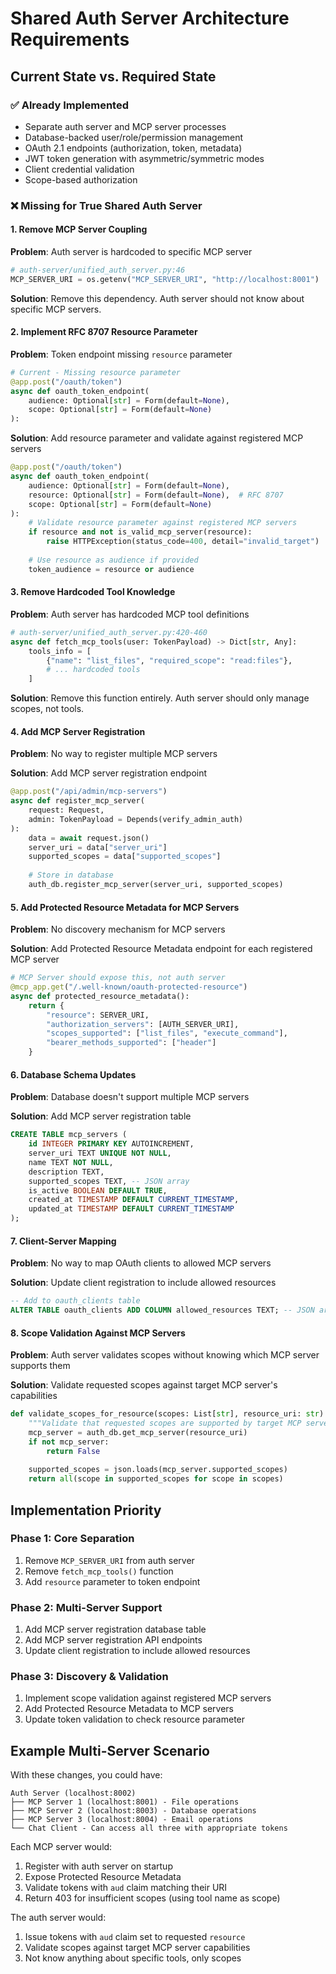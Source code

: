 # Shared Auth Server Architecture Requirements

## Current State vs. Required State

### ✅ Already Implemented
- Separate auth server and MCP server processes
- Database-backed user/role/permission management
- OAuth 2.1 endpoints (authorization, token, metadata)
- JWT token generation with asymmetric/symmetric modes
- Client credential validation
- Scope-based authorization

### ❌ Missing for True Shared Auth Server

#### 1. **Remove MCP Server Coupling**

**Problem**: Auth server is hardcoded to specific MCP server
```python
# auth-server/unified_auth_server.py:46
MCP_SERVER_URI = os.getenv("MCP_SERVER_URI", "http://localhost:8001")
```

**Solution**: Remove this dependency. Auth server should not know about specific MCP servers.

#### 2. **Implement RFC 8707 Resource Parameter**

**Problem**: Token endpoint missing `resource` parameter
```python
# Current - Missing resource parameter
@app.post("/oauth/token")
async def oauth_token_endpoint(
    audience: Optional[str] = Form(default=None),
    scope: Optional[str] = Form(default=None)
):
```

**Solution**: Add resource parameter and validate against registered MCP servers
```python
@app.post("/oauth/token")
async def oauth_token_endpoint(
    audience: Optional[str] = Form(default=None),
    resource: Optional[str] = Form(default=None),  # RFC 8707
    scope: Optional[str] = Form(default=None)
):
    # Validate resource parameter against registered MCP servers
    if resource and not is_valid_mcp_server(resource):
        raise HTTPException(status_code=400, detail="invalid_target")
    
    # Use resource as audience if provided
    token_audience = resource or audience
```

#### 3. **Remove Hardcoded Tool Knowledge**

**Problem**: Auth server has hardcoded MCP tool definitions
```python
# auth-server/unified_auth_server.py:420-460
async def fetch_mcp_tools(user: TokenPayload) -> Dict[str, Any]:
    tools_info = [
        {"name": "list_files", "required_scope": "read:files"},
        # ... hardcoded tools
    ]
```

**Solution**: Remove this function entirely. Auth server should only manage scopes, not tools.

#### 4. **Add MCP Server Registration**

**Problem**: No way to register multiple MCP servers

**Solution**: Add MCP server registration endpoint
```python
@app.post("/api/admin/mcp-servers")
async def register_mcp_server(
    request: Request,
    admin: TokenPayload = Depends(verify_admin_auth)
):
    data = await request.json()
    server_uri = data["server_uri"]
    supported_scopes = data["supported_scopes"]
    
    # Store in database
    auth_db.register_mcp_server(server_uri, supported_scopes)
```

#### 5. **Add Protected Resource Metadata for MCP Servers**

**Problem**: No discovery mechanism for MCP servers

**Solution**: Add Protected Resource Metadata endpoint for each registered MCP server
```python
# MCP Server should expose this, not auth server
@mcp_app.get("/.well-known/oauth-protected-resource")
async def protected_resource_metadata():
    return {
        "resource": SERVER_URI,
        "authorization_servers": [AUTH_SERVER_URI],
        "scopes_supported": ["list_files", "execute_command"],
        "bearer_methods_supported": ["header"]
    }
```

#### 6. **Database Schema Updates**

**Problem**: Database doesn't support multiple MCP servers

**Solution**: Add MCP server registration table
```sql
CREATE TABLE mcp_servers (
    id INTEGER PRIMARY KEY AUTOINCREMENT,
    server_uri TEXT UNIQUE NOT NULL,
    name TEXT NOT NULL,
    description TEXT,
    supported_scopes TEXT, -- JSON array
    is_active BOOLEAN DEFAULT TRUE,
    created_at TIMESTAMP DEFAULT CURRENT_TIMESTAMP,
    updated_at TIMESTAMP DEFAULT CURRENT_TIMESTAMP
);
```

#### 7. **Client-Server Mapping**

**Problem**: No way to map OAuth clients to allowed MCP servers

**Solution**: Update client registration to include allowed resources
```sql
-- Add to oauth_clients table
ALTER TABLE oauth_clients ADD COLUMN allowed_resources TEXT; -- JSON array of MCP server URIs
```

#### 8. **Scope Validation Against MCP Servers**

**Problem**: Auth server validates scopes without knowing which MCP server supports them

**Solution**: Validate requested scopes against target MCP server's capabilities
```python
def validate_scopes_for_resource(scopes: List[str], resource_uri: str) -> bool:
    """Validate that requested scopes are supported by target MCP server"""
    mcp_server = auth_db.get_mcp_server(resource_uri)
    if not mcp_server:
        return False
    
    supported_scopes = json.loads(mcp_server.supported_scopes)
    return all(scope in supported_scopes for scope in scopes)
```

## Implementation Priority

### Phase 1: Core Separation
1. Remove `MCP_SERVER_URI` from auth server
2. Remove `fetch_mcp_tools()` function
3. Add `resource` parameter to token endpoint

### Phase 2: Multi-Server Support
1. Add MCP server registration database table
2. Add MCP server registration API endpoints
3. Update client registration to include allowed resources

### Phase 3: Discovery & Validation
1. Implement scope validation against registered MCP servers
2. Add Protected Resource Metadata to MCP servers
3. Update token validation to check resource parameter

## Example Multi-Server Scenario

With these changes, you could have:

```
Auth Server (localhost:8002)
├── MCP Server 1 (localhost:8001) - File operations
├── MCP Server 2 (localhost:8003) - Database operations  
├── MCP Server 3 (localhost:8004) - Email operations
└── Chat Client - Can access all three with appropriate tokens
```

Each MCP server would:
1. Register with auth server on startup
2. Expose Protected Resource Metadata
3. Validate tokens with `aud` claim matching their URI
4. Return 403 for insufficient scopes (using tool name as scope)

The auth server would:
1. Issue tokens with `aud` claim set to requested `resource`
2. Validate scopes against target MCP server capabilities
3. Not know anything about specific tools, only scopes 